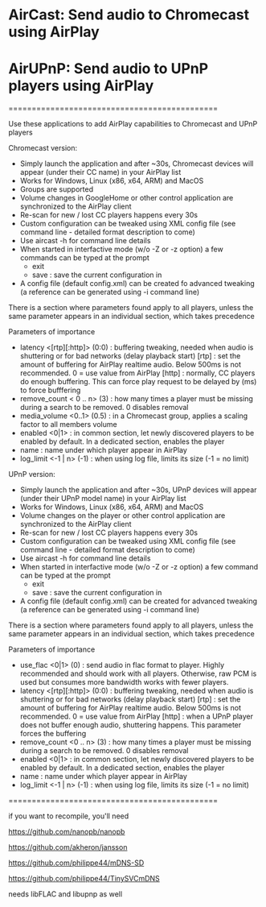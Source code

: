 # AirCast: Send audio to Chromecast using AirPlay

# AirUPnP: Send audio to UPnP players using AirPlay

=============================================

Use these applications to add AirPlay capabilities to Chromecast and UPnP players

Chromecast version:
- Simply launch the application and after ~30s, Chromecast devices will appear (under their CC name) in your AirPlay list
- Works for Windows, Linux (x86, x64, ARM) and MacOS 
- Groups are supported
- Volume changes in GoogleHome or other control application are synchronized to the AirPlay client
- Re-scan for new / lost CC players happens every 30s
- Custom configuration can be tweaked using XML config file (see command line - detailed format description to come)
- Use aircast -h for command line details
- When started in interfactive mode (w/o -Z or -z option) a few commands can be typed at the prompt
	- exit
	- save <name> : save the current configuration in <name>
- A config file (default config.xml) can be created fo advanced tweaking (a reference can be generated using -i command line)

There is a <common> section where parameters found apply to all players, unless the same parameter appears in an individual section, which takes precedence

Parameters of importance

- latency <[rtp][:http]> (0:0)	: buffering tweaking, needed when audio is shuttering or for bad networks (delay playback start)
	[rtp] 	: set the amount of buffering for AirPlay realtime audio. Below 500ms is not recommended. 0 = use value from AirPlay
	[http]	: normally, CC players do enough buffering. This can force play request to be delayed by (ms) to force bufffering
- remove_count < 0 .. n> (3)	: how many times a player must be missing during a search to be removed. 0 disables removal
- media_volume	<0..1> (0.5)	: in a Chromecast group, applies a scaling factor to all members volume
- enabled <0|1>			: in common section, let newly discovered players to be enabled by default. In a dedicated section, enables the player
- name 				: name under which player appear in AirPlay 
- log_limit <-1 | n> (-1)	: when using log file, limits its size (-1 = no limit)

UPnP version:
- Simply launch the application and after ~30s, UPnP devices will appear (under their UPnP model name) in your AirPlay list
- Works for Windows, Linux (x86, x64, ARM) and MacOS 
- Volume changes on the player or other control application are synchronized to the AirPlay client
- Re-scan for new / lost CC players happens every 30s
- Custom configuration can be tweaked using XML config file (see command line - detailed format description to come)
- Use aircast -h for command line details
- When started in interfactive mode (w/o -Z or -z option) a few command can be typed at the prompt
	- exit
	- save <name> : save the current configuration in <name>
- A config file (default config.xml) can be created for advanced tweaking (a reference can be generated using -i command line)

There is a <common> section where parameters found apply to all players, unless the same parameter appears in an individual section, which takes precedence

Parameters of importance

- use_flac <0|1> (0)		: send audio in flac format to player. Highly recommended and should work with all players. Otherwise, raw PCM is used but consumes more bandwidth works with fewer players.
- latency <[rtp][:http]> (0:0)	: buffering tweaking, needed when audio is shuttering or for bad networks (delay playback start)
	[rtp] 	: set the amount of buffering for AirPlay realtime audio. Below 500ms is not recommended. 0 = use value from AirPlay
	[http]	: when a UPnP player does not buffer enough audio, shuttering happens. This parameter forces the buffering
- remove_count <0 .. n> (3)	: how many times a player must be missing during a search to be removed. 0 disables removal
- enabled <0|1>			: in common section, let newly discovered players to be enabled by default. In a dedicated section, enables the player
- name 				: name under which player appear in AirPlay 
- log_limit <-1 | n> (-1)	: when using log file, limits its size (-1 = no limit)

=============================================

if you want to recompile, you'll need

https://github.com/nanopb/nanopb

https://github.com/akheron/jansson

https://github.com/philippe44/mDNS-SD

https://github.com/philippe44/TinySVCmDNS

needs libFLAC and libupnp as well

